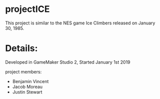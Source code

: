 # projectICE
This project is similar to the NES game Ice Climbers released on January 30, 1985.

# Details:
Developed in GameMaker Studio 2, Started January 1st 2019

project members:
  - Benjamin Vincent
  - Jacob Moreau
  - Justin Stewart
